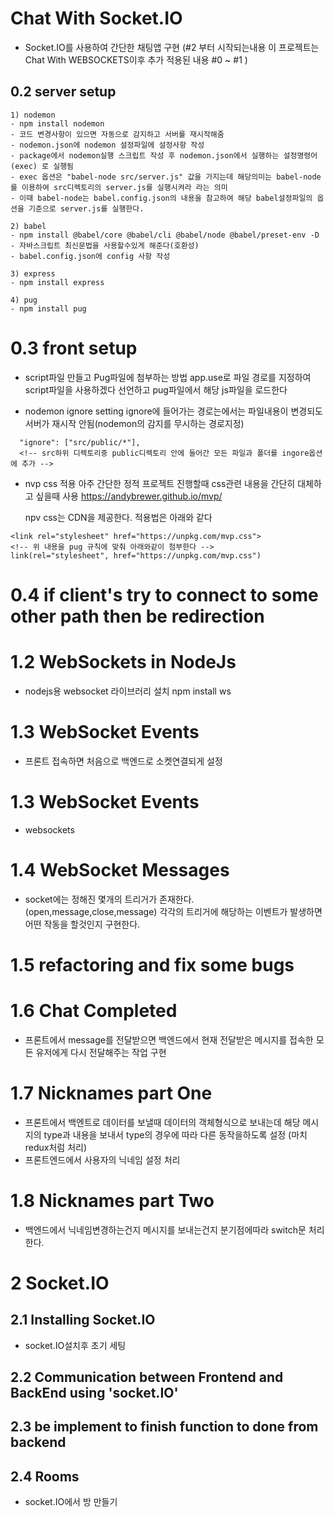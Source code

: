 # Chat With Socket.IO

- Socket.IO를 사용하여 간단한 채팅앱 구현
  (#2 부터 시작되는내용 이 프로젝트는 Chat With WEBSOCKETS이후 추가 적용된 내용 #0 ~ #1 )

## 0.2 server setup

    1) nodemon
    - npm install nodemon
    - 코드 변경사항이 있으면 자동으로 감지하고 서버를 재시작해줌
    - nodemon.json에 nodemon 설정파일에 설정사항 작성
    - package에서 nodemon실행 스크립트 작성 후 nodemon.json에서 실행하는 설정명령어(exec) 로 실행됨
    - exec 옵션은 "babel-node src/server.js" 값을 가지는데 해당의미는 babel-node를 이용하여 src디렉토리의 server.js를 실행시켜라 라는 의미
    - 이때 babel-node는 babel.config.json의 내용을 참고하여 해당 babel설정파일의 옵션을 기준으로 server.js를 실행한다.

    2) babel
    - npm install @babel/core @babel/cli @babel/node @babel/preset-env -D
    - 자바스크립트 최신문법을 사용할수있게 해준다(호환성)
    - babel.config.json에 config 사항 작성

    3) express
    - npm install express

    4) pug
    - npm install pug

# 0.3 front setup

- script파일 만들고 Pug파일에 첨부하는 방법
  app.use로 파일 경로를 지정하여 script파일을 사용하겠다 선언하고 pug파일에서 해당 js파일을 로드한다

- nodemon ignore setting
  ignore에 들어가는 경로는에서는 파일내용이 변경되도 서버가 재시작 안됨(nodemon의 감지를 무시하는 경로지정)

```
  "ignore": ["src/public/*"],
  <!-- src하위 디렉토리중 public디렉토리 안에 들어간 모든 파일과 폴더를 ingore옵션에 추가 -->
```

- nvp css 적용
  아주 간단한 정적 프로젝트 진행할때 css관련 내용을 간단히 대체하고 싶을때 사용
  https://andybrewer.github.io/mvp/

  npv css는 CDN을 제공한다. 적용법은 아래와 같다

```
<link rel="stylesheet" href="https://unpkg.com/mvp.css">
<!-- 위 내용을 pug 규칙에 맞춰 아래와같이 첨부한다 -->
link(rel="stylesheet", href="https://unpkg.com/mvp.css")
```

# 0.4 if client's try to connect to some other path then be redirection

# 1.2 WebSockets in NodeJs

- nodejs용 websocket 라이브러리 설치
  npm install ws

# 1.3 WebSocket Events

- 프론트 접속하면 처음으로 백엔드로 소켓연결되게 설정

# 1.3 WebSocket Events

- websockets

# 1.4 WebSocket Messages

- socket에는 정해진 몇개의 트리거가 존재한다.
  (open,message,close,message)
  각각의 트리거에 해당하는 이벤트가 발생하면 어떤 작동을 할것인지 구현한다.

# 1.5 refactoring and fix some bugs

# 1.6 Chat Completed

- 프론트에서 message를 전달받으면 백엔드에서 현재 전달받은 메시지를 접속한 모든 유저에게 다시 전달해주는 작업 구현

# 1.7 Nicknames part One

- 프론트에서 백엔트로 데이터를 보낼때 데이터의 객체형식으로 보내는데 해당 메시지의 type과 내용을 보내서 type의 경우에 따라 다른 동작을하도록 설정
  (마치 redux처럼 처리)
- 프론트엔드에서 사용자의 닉네임 설정 처리

# 1.8 Nicknames part Two

- 백엔드에서 닉네임변경하는건지 메시지를 보내는건지 분기점에따라 switch문 처리한다.

# 2 Socket.IO

## 2.1 Installing Socket.IO

- socket.IO설치후 초기 세팅

## 2.2 Communication between Frontend and BackEnd using 'socket.IO'

## 2.3 be implement to finish function to done from backend

## 2.4 Rooms

- socket.IO에서 방 만들기
